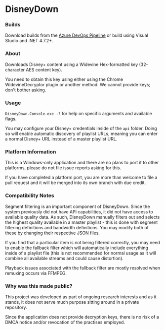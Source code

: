 # DisneyDown
### Builds
Download builds from the [Azure DevOps Pipeline](https://dev.azure.com/brhmedia/DisneyDown/_build) or build using Visual Studio and .NET 4.7.2+.

### About
Downloads Disney+ content using a Widevine Hex-formatted key (32-character AES content key).

You need to obtain this key using either using the Chrome WidevineDecryptor plugin or another method. We cannot provide keys; don't bother asking.

### Usage
`DisneyDown.Console.exe -?` for help on specific arguments and available flags.

You may configure your Disney+ credentials inside of the `api` folder. Doing so will enable automatic discovery of playlist URLs, meaning you can enter a normal Disney+ URL instead of a master playlist URL.

### Platform Information
This is a Windows-only application and there are no plans to port it to other platforms, please do not file issue reports asking for this.

If you have completed a platform port,
you are more than welcome to file a pull request and it will be merged into its own branch with due credit.

### Compatibility Notes
Segment filtering is an important component of DisneyDown. Since the system previously did not have API capabilities, it did not have access to available quality data.
As such, DisneyDown manually filters out and selects the highest quality available in a master playlist - this is done with segment filtering definitions and bandwidth definitions.
You may modify both of these by changing their respective JSON files.

If you find that a particular item is not being filtered correctly, you may need to enable the fallback filter which will automatically
include everything inside of a playlist file (this is not recommended for normal usage as it will combine all available streams and could cause distortion).

Playback issues associated with the fallback filter
are mostly resolved when remuxing occurs via FFMPEG.

### Why was this made public?
This project was developed as part of ongoing research interests and as it stands, it does not serve much purpose sitting around in a private repository.

Since the application does not provide decryption keys,
there is no risk of a DMCA notice and/or revocation of the practises employed.
